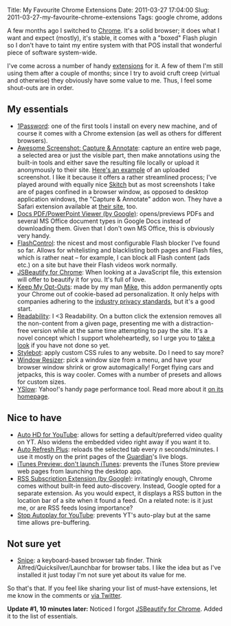 Title: My Favourite Chrome Extensions
Date: 2011-03-27 17:04:00
Slug: 2011-03-27-my-favourite-chrome-extensions
Tags: google chrome, addons


A few months ago I switched to [Chrome][1]. It's a solid browser; it does what
I want and expect (mostly), it's stable, it comes with a "boxed" Flash plugin
so I don't have to taint my entire system with that POS install that wonderful
piece of software system-wide.

I've come across a number of handy [extensions][2] for it. A few of them I'm
still using them after a couple of months; since I try to avoid cruft creep
(virtual and otherwise) they obviously have some value to me. Thus, I feel
some shout-outs are in order.

## My essentials

  * [1Password][3]: one of the first tools I install on every new machine, and of course it comes with a Chrome extension (as well as others for different browsers).
  * [Awesome Screenshot: Capture & Annotate][4]: capture an entire web page, a selected area or just the visible part, then make annotations using the built-in tools and either save the resulting file locally or upload it anonymously to their site. [Here's an example][5] of an uploaded screenshot. I like it because it offers a rather streamlined process; I've played around with equally nice [Skitch][6] but as most screenshots I take are of pages confined in a browser window, as opposed to desktop application windows, the "Capture & Annotate" addon won. They have a Safari extension available at [their site][7], too.
  * [Docs PDF/PowerPoint Viewer (by Google)][8]: opens/previews PDFs and several MS Office document types in Google Docs instead of downloading them. Given that I don't own MS Office, this is obviously very handy.
  * [FlashControl][9]: the nicest and most configurable Flash blocker I've found so far. Allows for whitelisting and blacklisting both pages and Flash files, which is rather neat – for example, I can block all Flash content (ads etc.) on a site but have their Flash videos work normally.
  * [JSBeautify for Chrome][10]: When looking at a JavaScript file, this extension will offer to beautify it for you. It's full of love.
  * [Keep My Opt-Outs][11]: made by my man [Mike][12], this addon permanently opts your Chrome out of cookie-based ad personalization. It only helps with companies adhering to the [industry privacy standards][13], but it's a good start.
  * [Readability][14]: I <3 Readability. On a button click the extension removes all the non-content from a given page, presenting me with a distraction-free version while at the same time attempting to pay the site. It's a novel concept which I support wholeheartedly, so I urge you to [take a look][15] if you have not done so yet.
  * [Stylebot][16]: apply custom CSS rules to any website. Do I need to say more? 
  * [Window Resizer][17]: pick a window size from a menu, and have your browser window shrink or grow automagically! Forget flying cars and jetpacks, this is way cooler. Comes with a number of presets and allows for custom sizes.
  * [YSlow][18]: Yahoo!'s handy page performance tool. Read more about it [on its homepage][19].

## Nice to have

  * [Auto HD for YouTube][20]: allows for setting a default/preferred video quality on YT. Also widens the embedded video right away if you want it to.
  * [Auto Refresh Plus][21]: reloads the selected tab every _n_ seconds/minutes. I use it mostly on the print pages of the [Guardian][22]'s live blogs.
  * [iTunes Preview: don't launch iTunes][23]: prevents the iTunes Store preview web pages from launching the desktop app.
  * [RSS Subscription Extension (by Google)][24]: irritatingly enough, Chrome comes without built-in feed auto-discovery. Instead, Google opted for a separate extension. As you would expect, it displays a RSS button in the location bar of a site when it found a feed. On a related note: is it just me, or are RSS feeds losing importance?
  * [Stop Autoplay for YouTube][25]: prevents YT's auto-play but at the same time allows pre-buffering.

## Not sure yet

  * [Snipe][26]: a keyboard-based browser tab finder. Think Alfred/Quicksilver/Launchbar for browser tabs. I like the idea but as I've installed it just today I'm not sure yet about its value for me.

So that's that. If you feel like sharing your list of must-have extensions,
let me know in the comments or [via Twitter][27].

**Update #1, 10 minutes later:** Noticed I forgot [JSBeautify for Chrome][10]. Added it to the list of essentials.

   [1]: http://google.com/chrome/
   [2]: https://chrome.google.com/webstore
   [3]: http://agilewebsolutions.com/products/1Password
   [4]: https://chrome.google.com/webstore/detail/alelhddbbhepgpmgidjdcjakblofbmce
   [5]: http://awesomescreenshot.com/07aa6wd44
   [6]: http://skitch.com/
   [7]: http://awesomescreenshot.com/
   [8]: https://chrome.google.com/webstore/detail/nnbmlagghjjcbdhgmkedmbmedengocbn
   [9]: https://chrome.google.com/webstore/detail/mfidmkgnfgnkihnjeklbekckimkipmoe
   [10]: https://github.com/rixth/jsbeautify-for-chrome
   [11]: https://chrome.google.com/webstore/detail/hhnjdplhmcnkiecampfdgfjilccfpfoe
   [12]: http://mikewest.org/
   [13]: http://www.aboutads.info/choices/
   [14]: https://www.readability.com/account/tools
   [15]: http://www.readability.com/
   [16]: https://chrome.google.com/webstore/detail/oiaejidbmkiecgbjeifoejpgmdaleoha
   [17]: https://chrome.google.com/webstore/detail/kkelicaakdanhinjdeammmilcgefonfh
   [18]: https://chrome.google.com/webstore/detail/ninejjcohidippngpapiilnmkgllmakh
   [19]: https://developer.yahoo.com/yslow/
   [20]: https://chrome.google.com/webstore/detail/kaielpkecabnggniojjhghggjedkecfj
   [21]: https://chrome.google.com/webstore/detail/oilipfekkmncanaajkapbpancpelijih
   [22]: http://guardian.co.uk/
   [23]: https://chrome.google.com/webstore/detail/oookoagggbojjfppmpolekejedpkjkmi
   [24]: https://chrome.google.com/webstore/detail/nlbjncdgjeocebhnmkbbbdekmmmcbfjd
   [25]: https://chrome.google.com/webstore/detail/lgdfnbpkmkkdhgidgcpdkgpdlfjcgnnh
   [26]: https://chrome.google.com/webstore/detail/glmjakogmemenallddiiajdgjfoogegl
   [27]: http://twitter.com/municode
